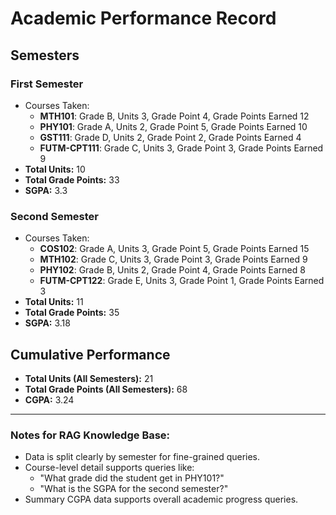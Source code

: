# Academic Performance Record

## Semesters

### First Semester
- Courses Taken:
  - **MTH101**: Grade B, Units 3, Grade Point 4, Grade Points Earned 12
  - **PHY101**: Grade A, Units 2, Grade Point 5, Grade Points Earned 10
  - **GST111**: Grade D, Units 2, Grade Point 2, Grade Points Earned 4
  - **FUTM-CPT111**: Grade C, Units 3, Grade Point 3, Grade Points Earned 9
- **Total Units:** 10
- **Total Grade Points:** 33
- **SGPA:** 3.3

### Second Semester
- Courses Taken:
  - **COS102**: Grade A, Units 3, Grade Point 5, Grade Points Earned 15
  - **MTH102**: Grade C, Units 3, Grade Point 3, Grade Points Earned 9
  - **PHY102**: Grade B, Units 2, Grade Point 4, Grade Points Earned 8
  - **FUTM-CPT122**: Grade E, Units 3, Grade Point 1, Grade Points Earned 3
- **Total Units:** 11
- **Total Grade Points:** 35
- **SGPA:** 3.18

## Cumulative Performance

- **Total Units (All Semesters):** 21
- **Total Grade Points (All Semesters):** 68
- **CGPA:** 3.24

---

### Notes for RAG Knowledge Base:
- Data is split clearly by semester for fine-grained queries.
- Course-level detail supports queries like:
  - "What grade did the student get in PHY101?"
  - "What is the SGPA for the second semester?"
- Summary CGPA data supports overall academic progress queries.
